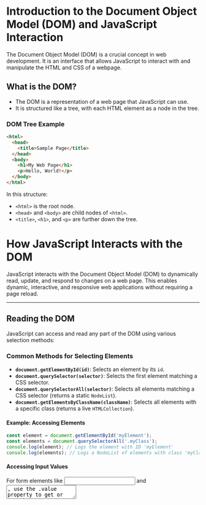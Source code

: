 # Introduction to the Document Object Model (DOM) and JavaScript Interaction

The Document Object Model (DOM) is a crucial concept in web development. It is an interface that allows JavaScript to interact with and manipulate the HTML and CSS of a webpage.

## What is the DOM?

- The DOM is a representation of a web page that JavaScript can use.
- It is structured like a tree, with each HTML element as a node in the tree.

### DOM Tree Example

```html
<html>
  <head>
    <title>Sample Page</title>
  </head>
  <body>
    <h1>My Web Page</h1>
    <p>Hello, World!</p>
  </body>
</html>
```

In this structure:
- `<html>` is the root node.
- `<head>` and `<body>` are child nodes of `<html>`.
- `<title>`, `<h1>`, and `<p>` are further down the tree.

# How JavaScript Interacts with the DOM

JavaScript interacts with the Document Object Model (DOM) to dynamically read, update, and respond to changes on a web page. This enables dynamic, interactive, and responsive web applications without requiring a page reload.

---

## Reading the DOM

JavaScript can access and read any part of the DOM using various selection methods:

### Common Methods for Selecting Elements
- **`document.getElementById(id)`**: Selects an element by its `id`.
- **`document.querySelector(selector)`**: Selects the first element matching a CSS selector.
- **`document.querySelectorAll(selector)`**: Selects all elements matching a CSS selector (returns a static `NodeList`).
- **`document.getElementsByClassName(className)`**: Selects all elements with a specific class (returns a live `HTMLCollection`).

#### Example: Accessing Elements
```javascript
const element = document.getElementById('myElement');
const elements = document.querySelectorAll('.myClass');
console.log(element); // Logs the element with ID 'myElement'
console.log(elements); // Logs a NodeList of elements with class 'myClass'
```
#### Accessing Input Values

For form elements like <input> and <textarea>, use the .value property to get or set the current user-entered value.

Example: Retrieving Input Value
```javascript
const inputField = document.getElementById('myInput');
const value = inputField.value; // Get the value of the input field
console.log(value);
```
Example: Setting Input Value
```javascript
inputField.value = 'New Value'; // Update the value of the input field
```
Example: Real-Time Value Tracking

Use the input event to monitor changes as the user types:
```javascript
inputField.addEventListener('input', function() {
    console.log('Current Value:', inputField.value);
});
```
## Manipulating the DOM

JavaScript can modify elements, attributes, styles, and structure dynamically.

### Modifying Elements
- textContent: Changes or retrieves the plain text inside an element.
- innerHTML: Sets or retrieves the HTML content inside an element.

Example:
```javascript
const element = document.getElementById('myElement');
element.textContent = 'Updated Text'; // Change the text content
element.innerHTML = '<span>Updated HTML</span>'; // Update HTML content
```
### Creating and Removing Elements
- createElement: Creates a new element.
- appendChild: Adds a child element to the DOM.
- removeChild: Removes a child element from the DOM.

Example:
```javascript
const newElement = document.createElement('div');
newElement.textContent = 'Hello, World!';
document.body.appendChild(newElement); // Add to the body
document.body.removeChild(newElement); // Remove from the body
```
### Changing Styles

Use the .style property to modify the inline styles of an element.

Example:
```javascript
const element = document.getElementById('myElement');
element.style.color = 'blue'; // Change text color
element.style.fontSize = '20px'; // Change font size
```
### Adding and Removing Classes

Use .classList to manage CSS classes on an element.

Example:
```javascript
element.classList.add('new-class'); // Add a class
element.classList.remove('old-class'); // Remove a class
```
## Responding to User Interaction

JavaScript can respond to user actions like clicks, keyboard events, or mouse movements using event listeners. This makes web pages interactive.

### Adding Event Listeners

Use addEventListener to attach an event to an element:
```javascript
const button = document.getElementById('myButton');
button.addEventListener('click', function() {
    console.log('Button clicked!');
});
```
Example: Handling Input Events

Monitor changes in a text field:
```javascript
inputField.addEventListener('input', function(event) {
    console.log('Input changed to:', event.target.value);
});
```
## Summary

The DOM is a powerful interface that allows JavaScript to interact with and manipulate web pages. Key concepts include:
- Reading the DOM: Access elements using selectors like getElementById or querySelector.
- Accessing Input Values: Use .value for <input> and <textarea> elements.
- Manipulating the DOM: Modify content, structure, and styles dynamically.
- Responding to User Interaction: Add event listeners to handle user actions.




## Advanced DOM Manipulation

### Event Listeners

- Add event listeners to elements to handle user interaction like clicks, mouse movements, keyboard input.
- Example: `element.addEventListener('click', functionHandler);`

### Manipulating Attributes

- Set, get, or remove attributes (like `src` in `<img>`, `href` in `<a>`).

    ```javascript
    element.setAttribute('href', 'https://www.example.com');
    const attribute = element.getAttribute('href');
    element.removeAttribute('href');
    ```

### Dynamic Layout Changes

- Change the DOM structure by adding, removing, or moving elements.
- Update the layout based on user actions or external data.

## Summary

DOM manipulation is a powerful tool in JavaScript, allowing for dynamic changes to web pages. It enables interactive and responsive user interfaces by programmatically updating content, styles, and structure based on user actions or other conditions.

---


# Handling User Interactions with Event Listeners in JavaScript

JavaScript's ability to handle user interactions is one of its most powerful features. By implementing event listeners, JavaScript can respond to various events, like mouse clicks, keyboard presses, or changes in form inputs.

## Understanding Event Listeners

Event listeners are functions that wait for a specific event to occur and then execute a piece of code in response.

### Adding Event Listeners

- Use `addEventListener` to attach an event listener to an element.
- Specify the type of event and the function to execute.

    ```javascript
    const button = document.getElementById('myButton');
    button.addEventListener('click', function() {
        console.log('Button clicked!');
    });
    ```

### Event Types

- **Click Events**: Triggered by a mouse click.
- **Mouse Events**: Include `mouseover`, `mouseout`, `mousemove`.
- **Keyboard Events**: Include `keydown`, `keyup`.
- **Form Events**: Include `submit`, `change`.

## Handling Events

When an event occurs, the associated function (event handler) executes. This function can perform various actions:

- Change the content of an element.
- Modify styles.
- Trigger new events.
- Manipulate the DOM structure.

### Example of Handling a Click Event

```javascript
button.addEventListener('click', function() {
    document.body.style.backgroundColor = 'lightblue';
});
```

### Passing Event Objects

- Event handlers can receive an event object, providing more information about the event.
- Example: The event object can tell you which key was pressed or the position of the mouse.

    ```javascript
    document.addEventListener('keydown', function(event) {
        console.log('Key pressed:', event.key);
    });
    ```

## Best Practices

- **Memory Management**: Remove event listeners when they are no longer needed to prevent memory leaks.
- **Event Delegation**: Attach a single event listener to a parent element if you have many similar child elements to reduce the number of listeners.

    ```javascript
    document.getElementById('parent').addEventListener('click', function(event) {
        if (event.target.tagName === 'BUTTON') {
            console.log('Button clicked within parent!');
        }
    });
    ```

## Summary

Handling user interactions in JavaScript is fundamental for creating interactive and responsive web applications. Event listeners allow your code to respond to user actions, making web pages dynamic and engaging.

---
